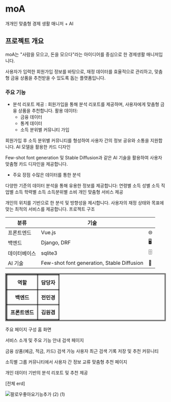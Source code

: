 # moA
개개인 맞춤형 경제 생활 매니저 + AI

## 프로젝트 개요
moA는 "사람을 모으고, 돈을 모으다"라는 아이디어를 중심으로 한 경제생활 매니저입니다. 

사용자가 입력한 회원가입 정보를 바탕으로, 
재정 데이터를 효율적으로 관리하고, 맞춤형 금융 상품을 추천받을 수 있도록 돕는 플랫폼입니다.

### 주요 기능
- 분석 리포트 제공
: 회원가입을 통해 분석 리포트를 제공하며, 사용자에게 맞춤형 금융 상품을 추천합니다.
활용 데이터:
  - 금융 데이터
  - 통계 데이터
  - 소득 분위별 커뮤니티 가입

회원가입 후 소득 분위별 커뮤니티를 형성하여 사용자 간의 정보 공유와 소통을 지원합니다.
AI 모델을 활용한 카드 디자인

Few-shot font generation 및 Stable Diffusion과 같은 AI 기술을 활용하여 사용자 맞춤형 카드 디자인을 제공합니다.


- 주요 장점
수많은 데이터를 통한 분석

다양한 기준의 데이터 분석을 통해 유용한 정보를 제공합니다:
연령별 소득
성별 소득
직업별 소득
학력별 소득
소득분위별 소비
개인 맞춤형 서비스 제공

개인의 위치를 기반으로 한 분석 및 방향성을 제시합니다.
사용자의 재정 상태와 목표에 맞는 최적의 서비스를 제공합니다.
프로젝트 구조

| **분류**       | **기술**                     |          |
| -------------- | ---------------------------- | ------------------ |
| 프론트엔드     | Vue.js                       | 🌐                |
| 백엔드         | Django, DRF                  | 🖥️                |
| 데이터베이스   | sqlite3                      | 🗄️                |
| AI 기술        | Few-shot font generation, Stable Diffusion | 🤖                |


<table style="width: 100%; border: 3px double #000; border-collapse: collapse; text-align: center;">
  <tr style="border: 3px double #000;">
    <th style="padding: 10px; border: 3px double #000;">역할</th>
    <th style="padding: 10px; border: 3px double #000;">담당자</th>
  </tr>
  <tr style="border: 3px double #000;">
    <td style="padding: 10px; border: 3px double #000;"><strong>백엔드</strong></td>
    <td style="padding: 10px; border: 3px double #000;"><strong>전민경</strong></td>
  </tr>
  <tr style="border: 3px double #000;">
    <td style="padding: 10px; border: 3px double #000;"><strong>프론트엔드</strong></td>
    <td style="padding: 10px; border: 3px double #000;"><strong>김원겸</strong></td>
  </tr>
</table>


주요 페이지 구성
홈 화면

서비스 소개 및 주요 기능 안내
검색 페이지

금융 상품(예금, 적금, 카드) 검색 가능
사용자 최근 검색 기록 저장 및 추천
커뮤니티

소득별 그룹 커뮤니티에서 사용자 간 정보 교류
맞춤형 추천 페이지

개인 데이터 기반의 분석 리포트 및 추천 제공


[전체 erd]

![팔로우좋아요기능추가 (2) (1)](https://github.com/user-attachments/assets/efde1da7-9d80-4132-87a8-339047e630d7)

